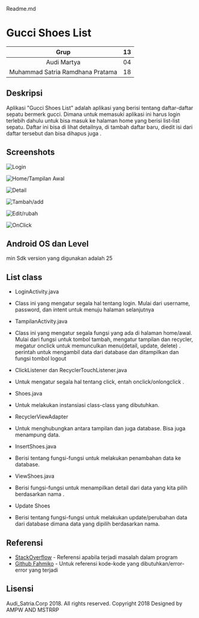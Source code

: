 Readme.md

# Gucci Shoes List
| Grup | 13 |
| :---------------: | :---------------:|
| Audi Martya | 04 |
| Muhammad Satria Ramdhana Pratama | 18 |

## Deskripsi
Aplikasi "Gucci Shoes List" adalah aplikasi yang berisi tentang daftar-daftar sepatu bermerk gucci. Dimana untuk memasuki aplikasi ini harus login terlebih dahulu untuk bisa masuk ke halaman home yang berisi list-list sepatu. Daftar ini bisa di lihat detailnya, di tambah daftar baru, diedit isi dari daftar tersebut dan bisa dihapus juga .

## Screenshots
![Login](https://github.com/str404/Gucci-Shoes-List/blob/master/imageapp/login.png)

![Home/Tampilan Awal](https://github.com/str404/Gucci-Shoes-List/blob/master/imageapp/home.png)

![Detail](https://github.com/str404/Gucci-Shoes-List/blob/master/imageapp/detail.png)

![Tambah/add](https://github.com/str404/Gucci-Shoes-List/blob/master/imageapp/insert.png)

![Edit/rubah](https://github.com/str404/Gucci-Shoes-List/blob/master/imageapp/edit.png)

![OnClick](https://github.com/str404/Gucci-Shoes-List/blob/master/imageapp/menu.png)

## Android OS dan Level
min Sdk version yang digunakan adalah 25

## List class
+ LoginActivity.java
+ Class ini yang mengatur segala hal tentang login. Mulai dari username, password, dan intent untuk menuju halaman selanjutnya

+ TampilanActivity.java
+ Class ini yang mengatur segala fungsi yang ada di halaman home/awal. Mulai dari fungsi untuk tombol tambah, mengatur tampilan dan recycler, megatur onclick untuk memunculkan menu(detail, update, delete) . perintah untuk mengambil data dari database dan ditampilkan dan fungsi tombol logout

+ ClickListener dan RecyclerTouchListener.java
+ Untuk mengatur segala hal tentang click, entah onclick/onlongclick .

+ Shoes.java
+ Untuk melakukan instansiasi class-class yang dibutuhkan.

+ RecyclerViewAdapter
+ Untuk menghubungkan antara tampilan dan juga database. Bisa juga menampung data.

+ InsertShoes.java
+ Berisi tentang fungsi-fungsi untuk melakukan penambahan data ke database.

+ ViewShoes.java
+ Berisi fungsi-fungsi untuk menampilkan detail dari data yang kita pilih berdasarkan nama .

+ Update Shoes
+ Berisi tentang fungsi-fungsi untuk melakukan update/perubahan data dari database dimana data yang dipilih berdasarkan nama.

## Referensi
* [StackOverflow](https://stackoverflow.com/) - Referensi apabila terjadi masalah dalam program
* [Github Fahmiko](https://github.com/fahmiko/vpnmaker) - Untuk referensi kode-kode yang dibutuhkan/error-error yang terjadi

## Lisensi
Audi_Satria.Corp 2018. All rights reserved. 
Copyright 2018
Designed by AMPW AND MSTRRP